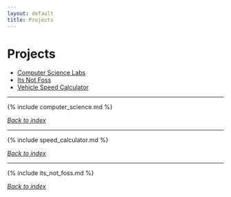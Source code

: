 ```yaml
---
layout: default
title: Projects
---
```

# Projects

* [Computer Science Labs](#computer-science-labs)
* [Its Not Foss](#its-not-foss)
* [Vehicle Speed Calculator](#vehicle-speed-calculator)

***

{% include computer_science.md %}

*[Back to index](#projects)*

***

{% include speed_calculator.md %}

*[Back to index](#projects)*

*** 

{% include its_not_foss.md %}

*[Back to index](#projects)*
